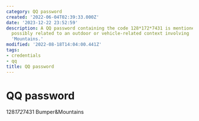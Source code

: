 ```yaml
---
category: QQ password
created: '2022-06-04T02:39:33.000Z'
date: '2023-12-22 23:52:59'
description: A QQ password containing the code 128*172*7431 is mentioned in this text,
  possibly related to an outdoor or vehicle-related context involving 'Bumper' and
  'Mountains.'
modified: '2022-08-18T14:04:00.441Z'
tags:
- credentials
- qq
title: QQ password
---
```


# QQ password

128*172*7431
Bumper&Mountains
